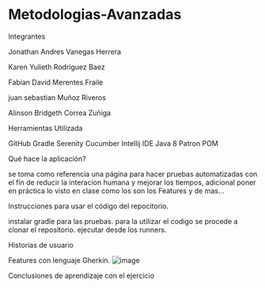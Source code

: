 # Metodologias-Avanzadas

Integrantes

Jonathan Andres Vanegas Herrera

Karen Yulieth Rodríguez Baez

Fabian David Merentes Fraile

juan sebastian Muñoz Riveros

Alinson Bridgeth Correa Zuñiga

Herramientas Utilizada

GitHub
Gradle
Serenity
Cucumber
Intellij IDE
Java 8
Patron POM

Qué hace la aplicación?

se toma como referencia una página para hacer pruebas automatizadas con el fin de reducir la interacion humana y mejorar los tiempos, adicional poner en práctica lo visto en clase como los son los Features y de mas...

Instrucciones para usar el código del repocitorio.

instalar gradle para las pruebas.
para la utilizar el codigo se procede a clonar el repositorio.
ejecutar desde los runners.


Historias de usuario

Features con lenguaje Gherkin.
![image](https://user-images.githubusercontent.com/62729708/202368985-850ac05c-a217-4d4b-a39c-8c3653ff1826.png)

Conclusiones de aprendizaje con el ejercicio
